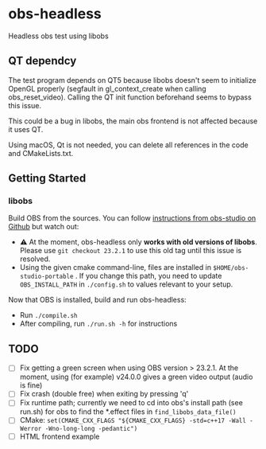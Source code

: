 # obs-headless
Headless obs test using libobs

## QT dependcy
The test program depends on QT5 because libobs doesn't seem to initialize OpenGL properly (segfault in gl_context_create when calling obs_reset_video).
Calling the QT init function beforehand seems to bypass this issue.

This could be a bug in libobs, the main obs frontend is not affected because it uses QT.

Using macOS, Qt is not needed, you can delete all references in the code and CMakeLists.txt.

## Getting Started

### libobs
Build OBS from the sources.
 You can follow [instructions from obs-studio on Github](https://github.com/obsproject/obs-studio/wiki/Install-Instructions#linux-portable-mode-all-distros) but watch out:

- ⚠️ At the moment, obs-headless only **works with old versions of libobs**. Please use `git checkout 23.2.1` to use this old tag until this issue is resolved.
 - Using the given cmake command-line, files are installed in `$HOME/obs-studio-portable` . If you change this path, you need to update `OBS_INSTALL_PATH` in `./config.sh` to values relevant to your setup.

Now that OBS is installed, build and run obs-headless:
 - Run `./compile.sh`
 - After compiling, run `./run.sh -h` for instructions

## TODO

- [ ] Fix getting a green screen when using OBS version > 23.2.1. At the moment, using (for example) v24.0.0 gives a green video output (audio is fine)
- [ ] Fix crash (double free) when exiting by pressing 'q'
- [ ] Fix runtime path; currently we need to cd into obs's install path (see run.sh) for obs to find the *.effect files in `find_libobs_data_file()`
- [ ] CMake: `set(CMAKE_CXX_FLAGS "${CMAKE_CXX_FLAGS} -std=c++17 -Wall -Werror -Wno-long-long -pedantic")`
- [ ] HTML frontend example